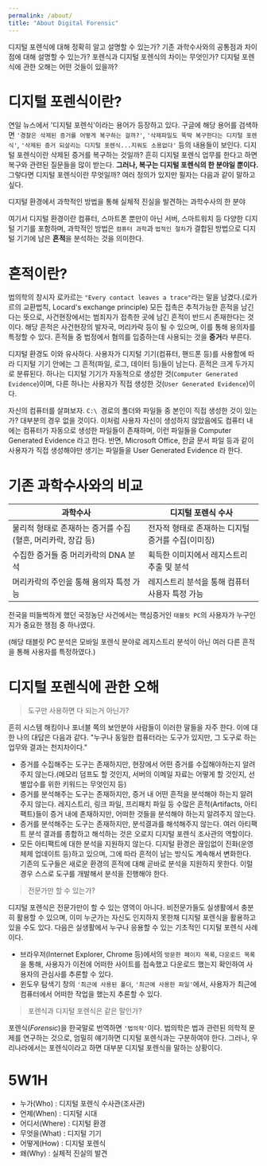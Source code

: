```yaml
---
permalink: /about/
title: "About Digital Forensic"
---
```


디지털 포렌식에 대해 정확히 알고 설명할 수 있는가?
기존 과학수사와의 공통점과 차이점에 대해 설명할 수 있는가?
포렌식과 디지털 포렌식의 차이는 무엇인가?
디지털 포렌식에 관한 오해는 어떤 것들이 있을까?

# 디지털 포렌식이란?

연일 뉴스에서 '디지털 포렌식'이라는 용어가 등장하고 있다. 구글에 해당 용어를 검색하면 `'경찰은 삭제된 증거를 어떻게 복구하는 걸까?'`, `'삭제파일도 뚝딱 복구한다는 디지털 포렌식'`, `'삭제된 증거 되살리는 디지털 포렌식...지워도 소용없다'` 등의 내용들이 보인다. 디지털 포렌식이란 삭제된 증거를 복구하는 것일까? 흔히 디지털 포렌식 업무를 한다고 하면 복구와 관련된 질문들을 많이 받는다. **그러나, 복구는 디지털 포렌식의 한 분야일 뿐이다.** 그렇다면 디지털 포렌식이란 무엇일까? 여러 정의가 있지만 필자는 다음과 같이 말하고 싶다.

<div class="notice">
디지털 환경에서 과학적인 방법을 통해 실체적 진실을 발견하는 과학수사의 한 분야
</div>

여기서 디지털 환경이란 컴퓨터, 스마트폰 뿐만이 아닌 서버, 스마트워치 등 다양한 디지털 기기를 포함하며, 과학적인 방법은 `컴퓨터 과학`과 `법적인 절차`가 결합된 방법으로 디지털 기기에 남은 **흔적**을 분석하는 것을 의미한다.

# 흔적이란?

법의학의 창시자 로카르는 `"Every contact leaves a trace"`라는 말을 남겼다.(로카르의 교환법칙, Locard's exchange principle)
모든 접촉은 추적가능한 흔적을 남긴다는 뜻으로, 사건현장에서는 범죄자가 접촉한 곳에 남긴 흔적이 반드시 존재한다는 것이다. 해당 흔적은 사건현장의 발자국, 머리카락 등이 될 수 있으며, 이를 통해 용의자를 특정할 수 있다. 흔적들 중 법정에서 혐의를 입증하는데 사용되는 것을 **증거**라 부른다.

디지털 환경도 이와 유사하다. 사용자가 디지털 기기(컴퓨터, 핸드폰 등)를 사용함에 따라 디지털 기기 안에는 그 흔적(파일, 로그, 데이터 등)들이 남는다. 흔적은 크게 두가지로 분류된다. 하나는 디지털 기기가 자동적으로 생성한 것(`Computer Generated Evidence`)이며, 다른 하나는 사용자가 직접 생성한 것(`User Generated Evidence`)이다.

자신의 컴퓨터를 살펴보자. `C:\ `경로의 폴더와 파일들 중 본인이 직접 생성한 것이 있는가? 대부분의 경우 없을 것이다. 이처럼 사용자 자신이 생성하지 않았음에도 컴퓨터 내에는 컴퓨터가 자동으로 생성한 파일들이 존재하며, 이런 파일들을 Computer Generated Evidence 라고 한다. 반면, Microsoft Office, 한글 문서 파일 등과 같이 사용자가 직접 생성해야만 생기는 파일들을 User Generated Evidence 라 한다.

# 기존 과학수사와의 비교

|과학수사|디지털 포렌식 수사|
|---|---|
|물리적 형태로 존재하는 증거를 수집(혈흔, 머리카락, 장갑 등)|전자적 형태로 존재하는 디지털 증거를 수집(이미징)|
|수집한 증거들 중 머리카락의 DNA 분석|획득한 이미지에서 레지스트리 추출 및 분석|
|머리카락의 주인을 통해 용의자 특정 가능|레지스트리 분석을 통해 컴퓨터 사용자 특정 가능|

전국을 떠들썩하게 했던 국정농단 사건에서는 핵심증거인 `태블릿 PC`의 사용자가 누구인지가 중요한 쟁점 중 하나였다.

(해당 태블릿 PC 분석은 모바일 포렌식 분야로 레지스트리 분석이 아닌 여러 다른 흔적을 통해 사용자를 특정하였다.)

# 디지털 포렌식에 관한 오해

> 도구만 사용하면 다 되는거 아닌가?

흔히 시스템 해킹이나 포너블 쪽의 보안분야 사람들이 이러한 말들을 자주 한다. 이에 대한 나의 대답은 다음과 같다. "누구나 동일한 컴퓨터라는 도구가 있지만, 그 도구로 하는 업무와 결과는 천지차이다." 

- 증거를 수집해주는 도구는 존재하지만, 현장에서 어떤 증거를 수집해야하는지 알려주지 않는다.(메모리 덤프도 할 것인지, 서버의 이메일 자료는 어떻게 할 것인지, 선별압수를 위한 키워드는 무엇인지 등)
- 증거를 분석해주는 도구는 존재하지만, 증거 내 어떤 흔적을 분석해야 하는지 알려주지 않는다. 레지스트리, 링크 파일, 프리패치 파일 등 수많은 흔적(Artifacts, 아티팩트)들이 증거 내에 존재하지만, 어떠한 것들을 분석해야 하는지 알려주지 않는다.
- 증거를 분석해주는 도구는 존재하지만, 분석결과를 해석해주지 않는다. 여러 아티팩트 분석 결과를 종합하고 해석하는 것은 오로지 디지털 포렌식 조사관의 역할이다.
- 모든 아티팩트에 대한 분석을 지원하지 않는다. 디지털 환경은 끊임없이 진화(운영체제 업데이트 등)하고 있으며, 그에 따라 흔적이 남는 방식도 계속해서 변화한다. 기존의 도구들은 새로운 환경의 흔적에 대해 곧바로 분석을 지원하지 못한다. 이럴 경우 스스로 도구를 개발해서 분석을 진행해야 한다.

> 전문가만 할 수 있는가?

디지털 포렌식은 전문가만이 할 수 있는 영역이 아니다. 비전문가들도 실생활에서 충분히 활용할 수 있으며, 이미 누군가는 자신도 인지하지 못한채 디지털 포렌식을 활용하고 있을 수도 있다. 다음은 실생활에서 누구나 응용할 수 있는 기초적인 디지털 포렌식 사례이다.

- 브라우저(Internet Explorer, Chrome 등)에서의 `방문한 페이지 목록`, `다운로드 목록`을 통해, 사용자가 이전에 어떠한 사이트를 접속했고 다운로드 했는지 확인하여 사용자의 관심사를 추론할 수 있다.
- 윈도우 탐색기 창의 `'최근에 사용된 폴더`, `'최근에 사용한 파일'`에서, 사용자가 최근에 컴퓨터에서 어떠한 작업을 했는지 추론할 수 있다.

> 포렌식과 디지털 포렌식은 같은 말인가?

포렌식(*Forensic*)을 한국말로 번역하면 `'법의학'`이다. 법의학은 법과 관련된 의학적 문제를 연구하는 것으로, 엄밀히 얘기하면 디지털 포렌식과는 구분하여야 한다. 그러나, 우리나라에서는 포렌식이라고 하면 대부분 디지털 포렌식을 말하는 상황이다.

# 5W1H

- 누가(Who) : 디지털 포렌식 수사관(조사관)
- 언제(When) : 디지털 시대
- 어디서(Where) : 디지털 환경
- 무엇을(What) : 디지털 기기
- 어떻게(How) : 디지털 포렌식
- 왜(Why) : 실체적 진실의 발견
